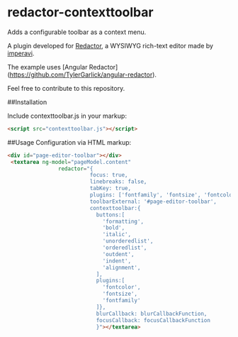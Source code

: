 # redactor-contexttoolbar
Adds a configurable toolbar as a context menu.

A plugin developed for [Redactor](http://imperavi.com/redactor/), a WYSIWYG rich-text editor made by [imperavi](http://imperavi.com/).

The example uses [Angular Redactor] (https://github.com/TylerGarlick/angular-redactor).

Feel free to contribute to this repository.

##Installation

Include contexttoolbar.js in your markup:

```html
<script src="contexttoolbar.js"></script>
```

##Usage
Configuration via HTML markup:

```html
<div id="page-editor-toolbar"></div>
 <textarea ng-model="pageModel.content"
                redactor="{
                          focus: true,
                          linebreaks: false,
                          tabKey: true,
                          plugins: ['fontfamily', 'fontsize', 'fontcolor', 'table', 'contexttoolbar'],
                          toolbarExternal: '#page-editor-toolbar',
                          contexttoolbar:{
                            buttons:[
                              'formatting',
                              'bold',
                              'italic',
                              'unorderedlist',
                              'orderedlist',
                              'outdent',
                              'indent',
                              'alignment',
                            ],
                            plugins:[
                              'fontcolor',
                              'fontsize',
                              'fontfamily'
                            ]},
                            blurCallback: blurCallbackFunction,
                            focusCallback: focusCallbackFunction
                            }"></textarea>
 ````
 
